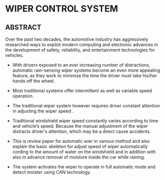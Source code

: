 # WIPER CONTROL SYSTEM
## ABSTRACT

Over the past two decades, the automotive industry has
aggressively researched ways to exploit modern computing
and electronic advances in the development of safety,
reliability, and entertainment technologies for vehicles.

*  With
drivers exposed to an ever increasing number of distractions,
automatic rain-sensing wiper systems become an even more
appealing feature, as they work to minimize the time the
driver must take his/her hands off the wheel.

*   Most traditional
systems offer intermittent as well as variable speed operation.

*  The traditional wiper system however requires driver constant
attention in adjusting the wiper speed .

*  Traditional windshield
wiper speed constantly varies according to time and vehicle’s
speed. Because the manual adjustment of the wiper distracts
driver's attention, which may be a direct cause accidents.

*  This
is review paper for automatic wier in various method and also
explain the basic skeleton for adjust speed of wiper
automatically cording to the amount of water on the
windshield and in addition with also in advance removal of
moisture inside the car while raining.

*  The system activates the
wiper to operate in full automatic mode and detect moister
using CAN technology.
